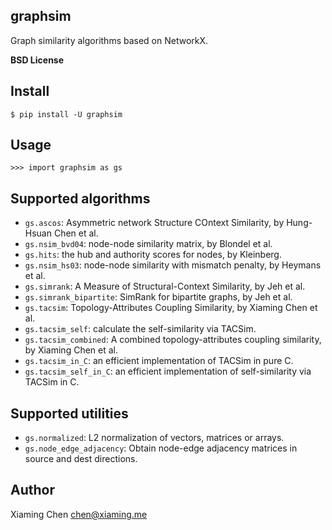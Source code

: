 graphsim
--------

Graph similarity algorithms based on NetworkX.

**BSD License**


Install
-------

    $ pip install -U graphsim


Usage
-----

    >>> import graphsim as gs


Supported algorithms
--------------------

* `gs.ascos`: Asymmetric network Structure COntext Similarity, by Hung-Hsuan Chen et al.
* `gs.nsim_bvd04`: node-node similarity matrix, by Blondel et al.
* `gs.hits`: the hub and authority scores for nodes, by Kleinberg.
* `gs.nsim_hs03`: node-node similarity with mismatch penalty, by Heymans et al.
* `gs.simrank`: A Measure of Structural-Context Similarity, by Jeh et al.
* `gs.simrank_bipartite`: SimRank for bipartite graphs, by Jeh et al.
* `gs.tacsim`: Topology-Attributes Coupling Similarity, by Xiaming Chen et al.
* `gs.tacsim_self`: calculate the self-similarity via TACSim.
* `gs.tacsim_combined`: A combined topology-attributes coupling similarity, by Xiaming Chen et al.
* `gs.tacsim_in_C`: an efficient implementation of TACSim in pure C.
* `gs.tacsim_self_in_C`: an efficient implementation of self-similarity via TACSim in C.


Supported utilities
-------------------

* `gs.normalized`: L2 normalization of vectors, matrices or arrays.
* `gs.node_edge_adjacency`: Obtain node-edge adjacency matrices in source and dest directions.


Author
------

Xiaming Chen <chen@xiaming.me>